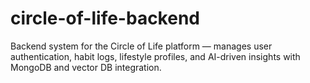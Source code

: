 # circle-of-life-backend
Backend system for the Circle of Life platform — manages user authentication, habit logs, lifestyle profiles, and AI-driven insights with MongoDB and vector DB integration.
